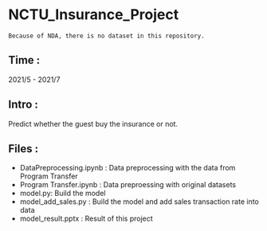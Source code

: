 # NCTU_Insurance_Project
```
Because of NDA, there is no dataset in this repository.
```
## Time : 
2021/5 - 2021/7
## Intro : 
Predict whether the guest buy the insurance or not.
## Files : 
- DataPreprocessing.ipynb : Data preprocessing with the data from Program Transfer
- Program Transfer.ipynb : Data preproessing with original datasets
- model.py: Build the model
- model_add_sales.py : Build the model and add sales transaction rate into data
- model_result.pptx : Result of this project
